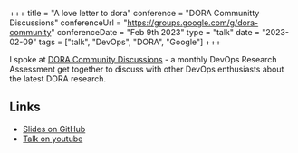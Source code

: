 +++
title =  "A love letter to dora"
conference = "DORA Communitty Discussions"
conferenceUrl = "https://groups.google.com/g/dora-community"
conferenceDate = "Feb 9th 2023"
type = "talk"
date = "2023-02-09"
tags = ["talk", "DevOps", "DORA", "Google"]
+++

I spoke at [DORA Community Discussions](https://groups.google.com/g/dora-community) - a monthly DevOps Research Assessment get together to discuss with other DevOps enthusiasts about the latest DORA research.

## Links

- [Slides on GitHub]( https://github.com/Apostolos-Daniel/slides/blob/main/2023-dora-community-conversations/a-love-letter-to-dora.pdf)
- [Talk on youtube](https://youtu.be/GnpX2B8IymA)
